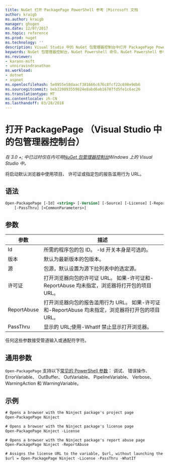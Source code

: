 ```yaml
---
title: NuGet 打开 PackagePage PowerShell 参考 |Microsoft 文档
author: kraigb
ms.author: kraigb
manager: ghogen
ms.date: 12/07/2017
ms.topic: reference
ms.prod: nuget
ms.technology: ''
description: Visual Studio 中的 NuGet 包管理器控制台中打开 PackagePage PowerShell 命令参考。
keywords: NuGet 包管理器控制台，NuGet Powershell 命令，NuGet Powershell 参考，打开 PackagePage
ms.reviewer:
- karann-msft
- unniravindranathan
ms.workload:
- dotnet
- aspnet
ms.openlocfilehash: 5e0955e58daacf381666c676c8fcf22c698e9db6
ms.sourcegitcommit: beb229893559824e8abd6ab16707fd5fe1c6ac26
ms.translationtype: MT
ms.contentlocale: zh-CN
ms.lasthandoff: 03/28/2018
---
```

# <a name="open-packagepage-package-manager-console-in-visual-studio"></a>打开 PackagePage （Visual Studio 中的包管理器控制台）

*在 3.0 +; 中已过时仅在内可用[NuGet 包管理器控制台](package-manager-console.md)Windows 上的 Visual Studio 中。*

将启动默认浏览器中使用项目、 许可证或指定包的报告滥用行为 URL。

## <a name="syntax"></a>语法

```ps
Open-PackagePage [-Id] <string> [-Version] [-Source] [-License] [-ReportAbuse]
    [-PassThru] [<CommonParameters>]
```

## <a name="parameters"></a>参数

| 参数 | 描述 |
| --- | --- |
| Id | 所需的程序包的包 ID。 -Id 开关本身是可选的。 |
| 版本 | 默认为最新版本的包版本。 |
| 源 | 包源，默认设置为源下拉列表中的选定源。 |
| 许可证 | 打开浏览器向包的许可证 URL。 如果-许可证和-ReportAbuse 均未指定，浏览器将打开包的项目 URL。 |
| ReportAbuse | 打开浏览器向包的报告滥用行为 URL。 如果-许可证和-ReportAbuse 均未指定，浏览器将打开包的项目 URL。 |
| PassThru | 显示的 URL;使用-WhatIf 禁止显示打开浏览器。 |

任何这些参数接受管道输入或通配符字符。

## <a name="common-parameters"></a>通用参数

`Open-PackagePage` 支持以下[常见的 PowerShell 参数](http://go.microsoft.com/fwlink/?LinkID=113216)： 调试、 错误操作、 ErrorVariable、 OutBuffer、 OutVariable、 PipelineVariable、 Verbose、 WarningAction 和 WarningVariable。

## <a name="examples"></a>示例

```ps
# Opens a browser with the Ninject package's project page
Open-PackagePage Ninject

# Opens a browser with the Ninject package's license page
Open-PackagePage Ninject -License

# Opens a browser with the Ninject package's report abuse page  
Open-PackagePage Ninject -ReportAbuse

# Assigns the license URL to the variable, $url, without launching the browser
$url = Open-PackagePage Ninject -License -PassThru -WhatIf
```